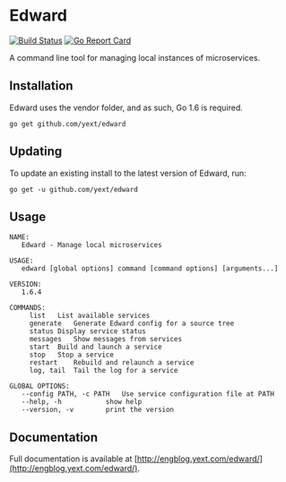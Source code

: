 # Edward

[![Build Status](https://travis-ci.org/yext/edward.svg?branch=master)](https://travis-ci.org/yext/edward)
[![Go Report Card](https://goreportcard.com/badge/github.com/yext/edward)](https://goreportcard.com/report/github.com/yext/edward)

A command line tool for managing local instances of microservices.

## Installation

Edward uses the vendor folder, and as such, Go 1.6 is required.

    go get github.com/yext/edward

## Updating

To update an existing install to the latest version of Edward, run:

    go get -u github.com/yext/edward

## Usage

    NAME:
       Edward - Manage local microservices

    USAGE:
       edward [global options] command [command options] [arguments...]

    VERSION:
       1.6.4

    COMMANDS:
         list	List available services
         generate	Generate Edward config for a source tree
         status	Display service status
         messages	Show messages from services
         start	Build and launch a service
         stop	Stop a service
         restart	Rebuild and relaunch a service
         log, tail	Tail the log for a service

    GLOBAL OPTIONS:
       --config PATH, -c PATH	Use service configuration file at PATH
       --help, -h			show help
       --version, -v		print the version

## Documentation

Full documentation is available at [http://engblog.yext.com/edward/](http://engblog.yext.com/edward/).
